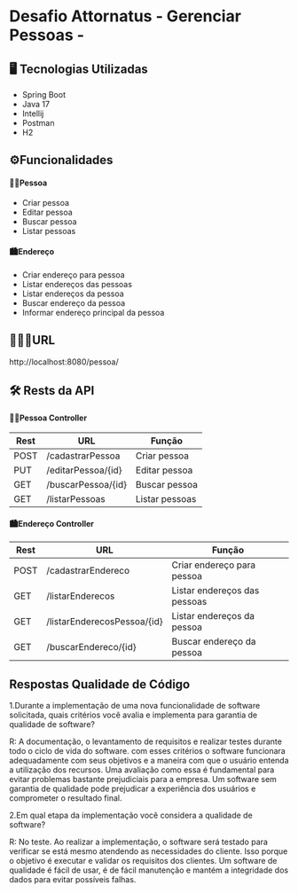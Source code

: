 #  Desafio Attornatus - Gerenciar Pessoas -

## 🖥️ Tecnologias Utilizadas

* Spring Boot
* Java 17
* Intellij
* Postman
*  H2

## ⚙️Funcionalidades

#### 🧑🏽Pessoa
   * Criar pessoa
   * Editar pessoa
   * Buscar pessoa
   * Listar pessoas
   
#### 🏙️Endereço   
   * Criar endereço para pessoa
   * Listar endereços das pessoas
   * Listar endereços da pessoa
   * Buscar endereço da pessoa
   * Informar endereço principal da pessoa

## 🧑🏽‍💻URL
http://localhost:8080/pessoa/

## 🛠️ Rests da API

#### 🧑🏽Pessoa Controller
| Rest  | URL             |Função |
|-------|-----------------| ------- |
| POST  | /cadastrarPessoa      | Criar pessoa |
| PUT   | /editarPessoa/{id}   | Editar pessoa |
| GET   | /buscarPessoa/{id}| Buscar pessoa |
| GET   | /listarPessoas    | Listar pessoas |


#### 🏙️Endereço Controller

|Rest | URL                         |Função |
|------ |-----------------------------| ------- |
|POST   | /cadastrarEndereco | Criar endereço para pessoa |
|GET   | /listarEnderecos | Listar endereços das pessoas|
|GET   | /listarEnderecosPessoa/{id} | Listar endereços da pessoa |
|GET   | /buscarEndereco/{id} | Buscar endereço da pessoa |

## Respostas Qualidade de Código

1.Durante a implementação de uma nova funcionalidade de software solicitada, quais critérios você avalia e implementa para garantia de qualidade de software?

R: A documentação, o levantamento de requisitos e realizar testes durante todo o ciclo de vida do software. com esses critérios o software funcionara adequadamente com seus objetivos e a maneira com que o usuário entenda a utilização dos recursos. Uma avaliação como essa é fundamental para evitar problemas bastante prejudiciais para a empresa. Um software sem garantia de qualidade pode prejudicar a experiência dos usuários e comprometer o resultado final.


2.Em qual etapa da implementação você considera a qualidade de software?

R: No teste. Ao realizar a implementação, o software será testado para verificar se está mesmo atendendo as necessidades do cliente. Isso porque o objetivo é executar e validar os requisitos dos clientes. Um software de qualidade é fácil de usar, é de fácil manutenção e mantém a integridade dos dados para evitar possíveis falhas.
